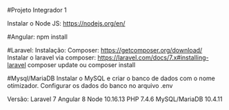 #Projeto Integrador 1

Instalar o Node JS: https://nodejs.org/en/

#Angular:
npm install

#Laravel:
Instalação:
Composer: https://getcomposer.org/download/
Instalar o laravel via composer: https://laravel.com/docs/7.x#installing-laravel
composer update ou composer install

#Mysql/MariaDB
Instalar o MySQL e criar o banco de dados com o nome otimizador.
Configurar os dados do banco no arquivo .env


Versão:
Laravel 7
Angular 8
Node 10.16.13
PHP 7.4.6
MySQL/MariaDB 10.4.11
